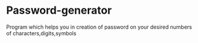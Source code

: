 # Password-generator

Program which helps you in creation of password on your desired numbers of characters,digits,symbols
